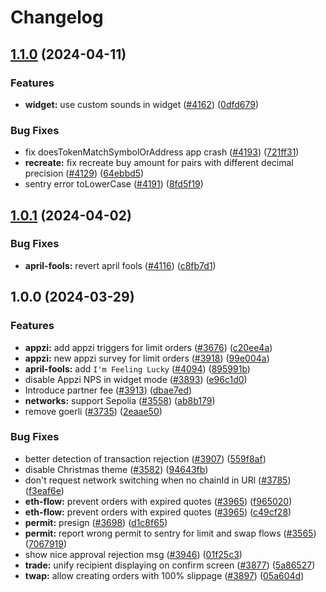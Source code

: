 # Changelog

## [1.1.0](https://github.com/cowprotocol/cowswap/compare/common-utils-v1.0.1...common-utils-v1.1.0) (2024-04-11)


### Features

* **widget:** use custom sounds in widget ([#4162](https://github.com/cowprotocol/cowswap/issues/4162)) ([0dfd679](https://github.com/cowprotocol/cowswap/commit/0dfd67946a1ed383a5ffeeadee3044e45bd92eb0))


### Bug Fixes

* fix doesTokenMatchSymbolOrAddress app crash ([#4193](https://github.com/cowprotocol/cowswap/issues/4193)) ([721ff31](https://github.com/cowprotocol/cowswap/commit/721ff31a6b052f72073adcfd04717856d8530b2f))
* **recreate:** fix recreate buy amount for pairs with different decimal precision ([#4129](https://github.com/cowprotocol/cowswap/issues/4129)) ([64ebbd5](https://github.com/cowprotocol/cowswap/commit/64ebbd53d22f4c6da052039789485aedf85c35a8))
* sentry error toLowerCase ([#4191](https://github.com/cowprotocol/cowswap/issues/4191)) ([8fd5f19](https://github.com/cowprotocol/cowswap/commit/8fd5f19f5bbb3509212cd5d876c3a83f4330410b))

## [1.0.1](https://github.com/cowprotocol/cowswap/compare/common-utils-v1.0.0...common-utils-v1.0.1) (2024-04-02)


### Bug Fixes

* **april-fools:** revert april fools ([#4116](https://github.com/cowprotocol/cowswap/issues/4116)) ([c8fb7d1](https://github.com/cowprotocol/cowswap/commit/c8fb7d1cb124f154e1b317c3e6fd503a65a12336))

## 1.0.0 (2024-03-29)


### Features

* **appzi:** add appzi triggers for limit orders ([#3676](https://github.com/cowprotocol/cowswap/issues/3676)) ([c20ee4a](https://github.com/cowprotocol/cowswap/commit/c20ee4a70e53bc2889a37d48d61145e4e5a5ee46))
* **appzi:** new appzi survey for limit orders ([#3918](https://github.com/cowprotocol/cowswap/issues/3918)) ([99e004a](https://github.com/cowprotocol/cowswap/commit/99e004ad410aefacfd2090423ef2e480ed48302e))
* **april-fools:** add `I'm Feeling Lucky` ([#4094](https://github.com/cowprotocol/cowswap/issues/4094)) ([895991b](https://github.com/cowprotocol/cowswap/commit/895991bbdaa6fb496483a8c369b1b0f445828db5))
* disable Appzi NPS in widget mode ([#3893](https://github.com/cowprotocol/cowswap/issues/3893)) ([e96c1d0](https://github.com/cowprotocol/cowswap/commit/e96c1d0e86a9cd92e22de195170b27e9997ea916))
* Introduce partner fee ([#3913](https://github.com/cowprotocol/cowswap/issues/3913)) ([dbae7ed](https://github.com/cowprotocol/cowswap/commit/dbae7ed38b690b538d9fbd50e13d04bb199e3437))
* **networks:** support Sepolia ([#3558](https://github.com/cowprotocol/cowswap/issues/3558)) ([ab8b179](https://github.com/cowprotocol/cowswap/commit/ab8b1794fb60da851f3fccdd861ebef4b18df30e))
* remove goerli ([#3735](https://github.com/cowprotocol/cowswap/issues/3735)) ([2eaae50](https://github.com/cowprotocol/cowswap/commit/2eaae5063f1623d03328e4c2a0fb49c7799ff0a3))


### Bug Fixes

* better detection of transaction rejection ([#3907](https://github.com/cowprotocol/cowswap/issues/3907)) ([559f8af](https://github.com/cowprotocol/cowswap/commit/559f8af7e9f956be278e3550b9363530e8dde642))
* disable Christmas theme ([#3582](https://github.com/cowprotocol/cowswap/issues/3582)) ([94643fb](https://github.com/cowprotocol/cowswap/commit/94643fb3ca77aea37b772d823cc48665b441eeaa))
* don't request network switching when no chainId in URl ([#3785](https://github.com/cowprotocol/cowswap/issues/3785)) ([f3eaf6e](https://github.com/cowprotocol/cowswap/commit/f3eaf6e38594cfc9e53c231618f02b9f801c7d9f))
* **eth-flow:** prevent orders with expired quotes ([#3965](https://github.com/cowprotocol/cowswap/issues/3965)) ([f965020](https://github.com/cowprotocol/cowswap/commit/f965020cec5e0901138130e050939cc912ca4fd8))
* **eth-flow:** prevent orders with expired quotes ([#3965](https://github.com/cowprotocol/cowswap/issues/3965)) ([c49cf28](https://github.com/cowprotocol/cowswap/commit/c49cf28bea9f49fe188823db1217c13f67e87411))
* **permit:** presign ([#3698](https://github.com/cowprotocol/cowswap/issues/3698)) ([d1c8f65](https://github.com/cowprotocol/cowswap/commit/d1c8f652aa5f16d71221d29804fdc1de01472797))
* **permit:** report wrong permit to sentry for limit and swap flows ([#3565](https://github.com/cowprotocol/cowswap/issues/3565)) ([7067919](https://github.com/cowprotocol/cowswap/commit/706791978ca2e3412ceb33b5a1ff1ed878dd7f84))
* show nice approval rejection msg ([#3946](https://github.com/cowprotocol/cowswap/issues/3946)) ([01f25c3](https://github.com/cowprotocol/cowswap/commit/01f25c3f2f96dc4255c88c0995c60df3e9e025e4))
* **trade:** unify recipient displaying on confirm screen ([#3877](https://github.com/cowprotocol/cowswap/issues/3877)) ([5a86527](https://github.com/cowprotocol/cowswap/commit/5a8652776cd8d93500532f8881894d3a0d3a5a53))
* **twap:** allow creating orders with 100% slippage ([#3897](https://github.com/cowprotocol/cowswap/issues/3897)) ([05a604d](https://github.com/cowprotocol/cowswap/commit/05a604d0fd92f0ca0295b1ccef0cf4c7725ab24c))
